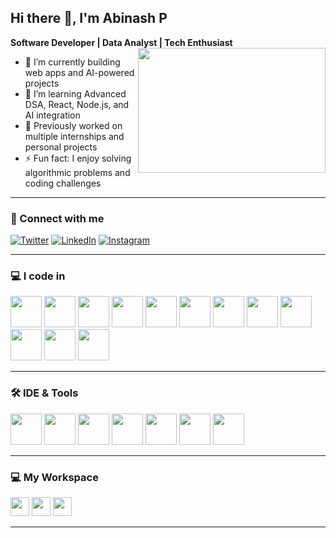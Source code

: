 ## Hi there 👋, I'm Abinash P

**Software Developer | Data Analyst | Tech Enthusiast**  
<img align="right" width="300" height="200" src="https://media.giphy.com/media/3o6ZtpxSZbQRRnwCKQ/giphy.gif">

- 🔭 I’m currently building web apps and AI-powered projects  
- 🌱 I’m learning Advanced DSA, React, Node.js, and AI integration  
- 💼 Previously worked on multiple internships and personal projects  
- ⚡ Fun fact: I enjoy solving algorithmic problems and coding challenges  

---

### 🔗 Connect with me
[![Twitter](https://img.shields.io/badge/Twitter-1DA1F2?style=for-the-badge&logo=twitter&logoColor=white)](https://twitter.com/) 
[![LinkedIn](https://img.shields.io/badge/LinkedIn-0077B5?style=for-the-badge&logo=linkedin&logoColor=white)](https://www.linkedin.com/in/abinashp/) 
[![Instagram](https://img.shields.io/badge/Instagram-d62976?style=for-the-badge&logo=instagram&logoColor=white)](https://www.instagram.com/)

---

### 💻 I code in
<p align="left">
<img height="50" src="https://img.icons8.com/color/48/000000/python.png"/>
<img height="50" src="https://img.icons8.com/color/48/000000/c-programming.png"/>
<img height="50" src="https://img.icons8.com/color/48/000000/c-plus-plus-logo.png"/>
<img height="50" src="https://img.icons8.com/color/48/000000/java-coffee-cup-logo.png"/>
<img height="50" src="https://img.icons8.com/color/48/000000/html-5.png"/>
<img height="50" src="https://img.icons8.com/color/48/000000/css3.png"/>
<img height="50" src="https://img.icons8.com/color/48/000000/javascript.png"/>
<img height="50" src="https://img.icons8.com/color/48/000000/react-native.png"/>
<img height="50" src="https://img.icons8.com/color/48/000000/nodejs.png"/>
<img height="50" src="https://img.icons8.com/color/48/000000/mongodb.png"/>
<img height="50" src="https://img.icons8.com/color/48/000000/mysql-logo.png"/>
<img height="50" src="https://img.icons8.com/color/48/000000/tensorflow.png"/>
</p>

---

### 🛠 IDE & Tools
<p align="left">
<img height="50" src="https://img.icons8.com/color/48/000000/visual-studio-code-2019.png"/>
<img height="50" src="https://img.icons8.com/color/48/000000/pycharm.png"/>
<img height="50" src="https://img.icons8.com/color/48/000000/git.png"/>
<img height="50" src="https://img.icons8.com/color/48/000000/notion.png"/>
<img height="50" src="https://img.icons8.com/color/48/000000/figma--v1.png"/>
<img height="50" src="https://img.shields.io/badge/Netlify-00C7B7?style=for-the-badge&logo=netlify&logoColor=white"/>
<img height="50" src="https://img.shields.io/badge/Adobe%20XD-FF61F6?style=for-the-badge&logo=Adobe%20XD&logoColor=white"/>
</p>

---

### 💻 My Workspace
<p align="left">
<img height="30" src="https://img.shields.io/badge/Macbook-Pro_M1-ED1C24?style=for-the-badge&logo=apple&logoColor=white"/> 
<img height="30" src="https://img.shields.io/badge/NVIDIA-GTX1650-76B900?style=for-the-badge&logo=nvidia&logoColor=white"/>  
<img height="30" src="https://img.shields.io/badge/AMD-Ryzen_5_4600H-ED1C24?style=for-the-badge&logo=amd&logoColor=white"/> 
</p>

---


